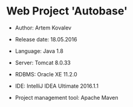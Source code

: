 # Web Project 'Autobase'

 - Author: Artem Kovalev
 - Release date: 18.05.2016

 - Language: Java 1.8
 - Server: Tomcat 8.0.33
 - RDBMS: Oracle XE 11.2.0
 - IDE: IntelliJ IDEA Ultimate 2016.1.1
 - Project management tool: Apache Maven
